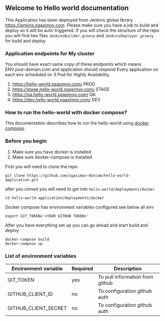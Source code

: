 ## Welcome to Hello world documentation
This Application has been deployed from Jenkins global library https://jenkins.sgasimov.com. Please make sure you have a job to build and deploy so it will be auto-triggered. If you will check the structure of the repo you will find two files `JenkinsBuilder.groovy` and `JenkinsDeployer.groovy` for build and deploy  

### Application endpoints for My cluster
You should have exact same copy of these endpoints which means ENV.your-domain.com and application should respond
Every application on each env scheduled on 3 Pod for Highly Availability.
1. https://hello-world.sgasimov.com/ PROD 
2. https://stage.hello-world.sgasimov.com/ STAGE
3. https://qa.hello-world.sgasimov.com/ QA 
4. https://dev.hello-world.sgasimov.com/ DEV 

### How to run the hello-world with docker compose?
This documentation describes how to run the hello-world using [docker compose](https://docs.docker.com/compose/gettingstarted/). 

### Before you begin
1. Make sure you have docker is installed
2. Make sure docker-compose is installed 


First you will need to clone the repo 
```
git clone https://github.com/sgasimov-dotcom/hello-world-application.git
```


after you cloned you will need to get into `hello-world/deployments/docker` 
```
cd hello-world-application/deployments/docker
```

Docker compose has environment variables configured see below all env 
```
export GIT_TOKEN='<YOUR GITHUB TOKEN>'
```


After you have everything set up you can go ahead and start build and deploy
```
docker-compose build
docker-compose up
```


### List of environment variables
| Environment variable  | Required      | Description
| --------------------- |-------------- | -----------
| GIT_TOKEN             | yes           | To pull information from github 
| GITHUB_CLIENT_ID      | no            | To configuration github auth 
| GITHUB_CLIENT_SECRET  | no            | To configuration github auth 

